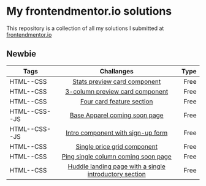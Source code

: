 # My frontendmentor.io solutions

This repository is a collection of all my solutions I submitted at [frontendmentor.io ](https://www.frontendmentor.io/)

## Newbie

| Tags  | Challanges | Type|
| ------------- |:-------------:|  -----:|
| HTML--CSS      |  [Stats preview card component]() |  Free|
| HTML--CSS      | [3-column preview card component]()   | Free|
| HTML--CSS      | [Four card feature section]()   | Free|
| HTML--CSS--JS    | [Base Apparel coming soon page]()   | Free|
| HTML--CSS--JS  | [Intro component with sign-up form]()   | Free|
| HTML--CSS      | [Single price grid component]()   | Free|
| HTML--CSS      | [Ping single column coming soon page]()   | Free|
| HTML--CSS      | [Huddle landing page with a single introductory section]() | Free|
